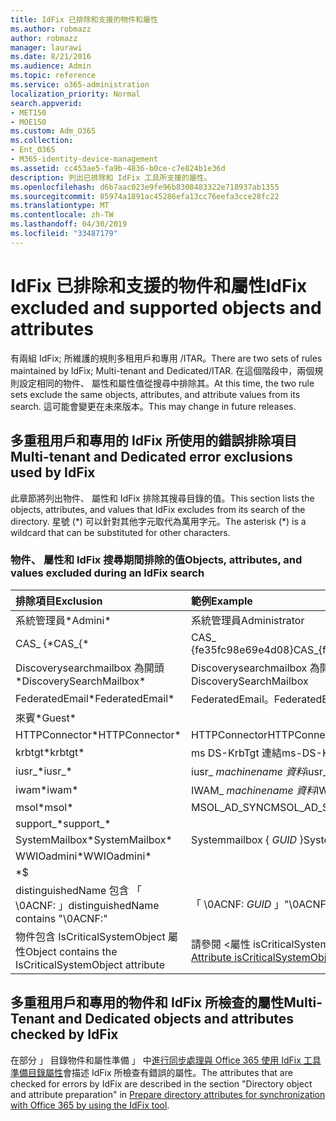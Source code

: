```yaml
---
title: IdFix 已排除和支援的物件和屬性
ms.author: robmazz
author: robmazz
manager: laurawi
ms.date: 8/21/2016
ms.audience: Admin
ms.topic: reference
ms.service: o365-administration
localization_priority: Normal
search.appverid:
- MET150
- MOE150
ms.custom: Adm_O365
ms.collection:
- Ent_O365
- M365-identity-device-management
ms.assetid: cc453ae5-fa9b-4836-b0ce-c7e824b1e36d
description: 列出已排除和 IdFix 工具所支援的屬性。
ms.openlocfilehash: d6b7aac023e9fe96b8308483322e718937ab1355
ms.sourcegitcommit: 85974a1891ac45286efa13cc76eefa3cce28fc22
ms.translationtype: MT
ms.contentlocale: zh-TW
ms.lasthandoff: 04/30/2019
ms.locfileid: "33487179"
---
```

# <a name="idfix-excluded-and-supported-objects-and-attributes"></a><span data-ttu-id="8eb55-103">IdFix 已排除和支援的物件和屬性</span><span class="sxs-lookup"><span data-stu-id="8eb55-103">IdFix excluded and supported objects and attributes</span></span>
<span data-ttu-id="8eb55-104">有兩組 IdFix; 所維護的規則多租用戶和專用 /ITAR。</span><span class="sxs-lookup"><span data-stu-id="8eb55-104">There are two sets of rules maintained by IdFix; Multi-tenant and Dedicated/ITAR.</span></span> <span data-ttu-id="8eb55-105">在這個階段中，兩個規則設定相同的物件、 屬性和屬性值從搜尋中排除其。</span><span class="sxs-lookup"><span data-stu-id="8eb55-105">At this time, the two rule sets exclude the same objects, attributes, and attribute values from its search.</span></span> <span data-ttu-id="8eb55-106">這可能會變更在未來版本。</span><span class="sxs-lookup"><span data-stu-id="8eb55-106">This may change in future releases.</span></span>
  
## <a name="multi-tenant-and-dedicated-error-exclusions-used-by-idfix"></a><span data-ttu-id="8eb55-107">多重租用戶和專用的 IdFix 所使用的錯誤排除項目</span><span class="sxs-lookup"><span data-stu-id="8eb55-107">Multi-tenant and Dedicated error exclusions used by IdFix</span></span>
<span data-ttu-id="8eb55-108">此章節將列出物件、 屬性和 IdFix 排除其搜尋目錄的值。</span><span class="sxs-lookup"><span data-stu-id="8eb55-108">This section lists the objects, attributes, and values that IdFix excludes from its search of the directory.</span></span> <span data-ttu-id="8eb55-109">星號 (\*) 可以針對其他字元取代為萬用字元。</span><span class="sxs-lookup"><span data-stu-id="8eb55-109">The asterisk (\*) is a wildcard that can be substituted for other characters.</span></span>
  
### <a name="objects-attributes-and-values-excluded-during-an-idfix-search"></a><span data-ttu-id="8eb55-110">物件、 屬性和 IdFix 搜尋期間排除的值</span><span class="sxs-lookup"><span data-stu-id="8eb55-110">Objects, attributes, and values excluded during an IdFix search</span></span>

|<span data-ttu-id="8eb55-111">**排除項目**</span><span class="sxs-lookup"><span data-stu-id="8eb55-111">**Exclusion**</span></span>|<span data-ttu-id="8eb55-112">**範例**</span><span class="sxs-lookup"><span data-stu-id="8eb55-112">**Example**</span></span>|
|:-----|:-----|
|<span data-ttu-id="8eb55-113">系統管理員\*</span><span class="sxs-lookup"><span data-stu-id="8eb55-113">Admini\*</span></span> |<span data-ttu-id="8eb55-114">系統管理員</span><span class="sxs-lookup"><span data-stu-id="8eb55-114">Administrator</span></span> |
|<span data-ttu-id="8eb55-115">CAS_ {\*</span><span class="sxs-lookup"><span data-stu-id="8eb55-115">CAS_{\*</span></span>  |<span data-ttu-id="8eb55-116">CAS_ {fe35fc98e69e4d08}</span><span class="sxs-lookup"><span data-stu-id="8eb55-116">CAS_{fe35fc98e69e4d08}</span></span> |
|<span data-ttu-id="8eb55-117">Discoverysearchmailbox 為開頭\*</span><span class="sxs-lookup"><span data-stu-id="8eb55-117">DiscoverySearchMailbox\*</span></span>  |<span data-ttu-id="8eb55-118">Discoverysearchmailbox 為開頭</span><span class="sxs-lookup"><span data-stu-id="8eb55-118">DiscoverySearchMailbox</span></span>  |
|<span data-ttu-id="8eb55-119">FederatedEmail\*</span><span class="sxs-lookup"><span data-stu-id="8eb55-119">FederatedEmail\*</span></span> |<span data-ttu-id="8eb55-120">FederatedEmail。</span><span class="sxs-lookup"><span data-stu-id="8eb55-120">FederatedEmail.</span></span> <span data-ttu-id="8eb55-121">*GUID*</span><span class="sxs-lookup"><span data-stu-id="8eb55-121">*GUID*</span></span> |
|<span data-ttu-id="8eb55-122">來賓\*</span><span class="sxs-lookup"><span data-stu-id="8eb55-122">Guest\*</span></span> ||
|<span data-ttu-id="8eb55-123">HTTPConnector\*</span><span class="sxs-lookup"><span data-stu-id="8eb55-123">HTTPConnector\*</span></span>  |<span data-ttu-id="8eb55-124">HTTPConnector</span><span class="sxs-lookup"><span data-stu-id="8eb55-124">HTTPConnector</span></span> |
|<span data-ttu-id="8eb55-125">krbtgt\*</span><span class="sxs-lookup"><span data-stu-id="8eb55-125">krbtgt\*</span></span> |<span data-ttu-id="8eb55-126">ms DS-KrbTgt 連結</span><span class="sxs-lookup"><span data-stu-id="8eb55-126">ms-DS-KrbTgt-Link</span></span> |
|<span data-ttu-id="8eb55-127">iusr_\*</span><span class="sxs-lookup"><span data-stu-id="8eb55-127">iusr_\*</span></span> |<span data-ttu-id="8eb55-128">iusr_ *machinename 資料*</span><span class="sxs-lookup"><span data-stu-id="8eb55-128">iusr_ *machinename*</span></span> |
|<span data-ttu-id="8eb55-129">iwam\*</span><span class="sxs-lookup"><span data-stu-id="8eb55-129">iwam\*</span></span>  |<span data-ttu-id="8eb55-130">IWAM_ *machinename 資料*</span><span class="sxs-lookup"><span data-stu-id="8eb55-130">IWAM_ *machinename*</span></span> |
|<span data-ttu-id="8eb55-131">msol\*</span><span class="sxs-lookup"><span data-stu-id="8eb55-131">msol\*</span></span> |<span data-ttu-id="8eb55-132">MSOL_AD_SYNC</span><span class="sxs-lookup"><span data-stu-id="8eb55-132">MSOL_AD_SYNC</span></span> |
|<span data-ttu-id="8eb55-133">support_\*</span><span class="sxs-lookup"><span data-stu-id="8eb55-133">support_\*</span></span> ||
|<span data-ttu-id="8eb55-134">SystemMailbox\*</span><span class="sxs-lookup"><span data-stu-id="8eb55-134">SystemMailbox\*</span></span> |<span data-ttu-id="8eb55-135">Systemmailbox { *GUID* }</span><span class="sxs-lookup"><span data-stu-id="8eb55-135">Systemmailbox{ *GUID*  }</span></span>|
|<span data-ttu-id="8eb55-136">WWIOadmini\*</span><span class="sxs-lookup"><span data-stu-id="8eb55-136">WWIOadmini\*</span></span>  ||
|\*$ ||
|<span data-ttu-id="8eb55-137">distinguishedName 包含 「 \0ACNF: 」</span><span class="sxs-lookup"><span data-stu-id="8eb55-137">distinguishedName contains "\0ACNF:"</span></span>|<span data-ttu-id="8eb55-138">「 \0ACNF: *GUID* 」</span><span class="sxs-lookup"><span data-stu-id="8eb55-138">"\0ACNF: *GUID*  "</span></span> |
|<span data-ttu-id="8eb55-139">物件包含 IsCriticalSystemObject 屬性</span><span class="sxs-lookup"><span data-stu-id="8eb55-139">Object contains the IsCriticalSystemObject attribute</span></span> |<span data-ttu-id="8eb55-140">請參閱 <<c0>屬性 isCriticalSystemObject。</span><span class="sxs-lookup"><span data-stu-id="8eb55-140">See [Attribute isCriticalSystemObject](https://go.microsoft.com/fwlink/p/?LinkId=401169).</span></span> |
   
## <a name="multi-tenant-and-dedicated-objects-and-attributes-checked-by-idfix"></a><span data-ttu-id="8eb55-141">多重租用戶和專用的物件和 IdFix 所檢查的屬性</span><span class="sxs-lookup"><span data-stu-id="8eb55-141">Multi-Tenant and Dedicated objects and attributes checked by IdFix</span></span>
<span data-ttu-id="8eb55-142">在部分 」 目錄物件和屬性準備 」 中[進行同步處理與 Office 365 使用 IdFix 工具準備目錄屬性](prepare-directory-attributes-for-synch-with-idfix.md)會描述 IdFix 所檢查有錯誤的屬性。</span><span class="sxs-lookup"><span data-stu-id="8eb55-142">The attributes that are checked for errors by IdFix are described in the section "Directory object and attribute preparation" in [Prepare directory attributes for synchronization with Office 365 by using the IdFix tool](prepare-directory-attributes-for-synch-with-idfix.md).</span></span>
  

